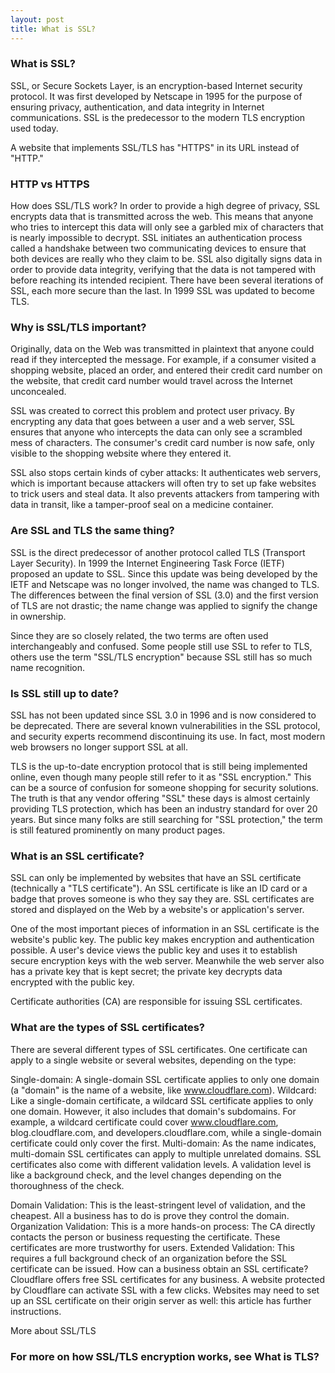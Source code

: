 ```yaml
---
layout: post
title: What is SSL?
---
```


### What is SSL?

SSL, or Secure Sockets Layer, is an encryption-based Internet security protocol. It was first developed by Netscape in 1995 for the purpose of ensuring privacy, authentication, and data integrity in Internet communications. SSL is the predecessor to the modern TLS encryption used today.

A website that implements SSL/TLS has "HTTPS" in its URL instead of "HTTP."

### HTTP vs HTTPS
How does SSL/TLS work?
In order to provide a high degree of privacy, SSL encrypts data that is transmitted across the web. This means that anyone who tries to intercept this data will only see a garbled mix of characters that is nearly impossible to decrypt.
SSL initiates an authentication process called a handshake between two communicating devices to ensure that both devices are really who they claim to be.
SSL also digitally signs data in order to provide data integrity, verifying that the data is not tampered with before reaching its intended recipient.
There have been several iterations of SSL, each more secure than the last. In 1999 SSL was updated to become TLS.

### Why is SSL/TLS important?
Originally, data on the Web was transmitted in plaintext that anyone could read if they intercepted the message. For example, if a consumer visited a shopping website, placed an order, and entered their credit card number on the website, that credit card number would travel across the Internet unconcealed.

SSL was created to correct this problem and protect user privacy. By encrypting any data that goes between a user and a web server, SSL ensures that anyone who intercepts the data can only see a scrambled mess of characters. The consumer's credit card number is now safe, only visible to the shopping website where they entered it.

SSL also stops certain kinds of cyber attacks: It authenticates web servers, which is important because attackers will often try to set up fake websites to trick users and steal data. It also prevents attackers from tampering with data in transit, like a tamper-proof seal on a medicine container.

### Are SSL and TLS the same thing?
SSL is the direct predecessor of another protocol called TLS (Transport Layer Security). In 1999 the Internet Engineering Task Force (IETF) proposed an update to SSL. Since this update was being developed by the IETF and Netscape was no longer involved, the name was changed to TLS. The differences between the final version of SSL (3.0) and the first version of TLS are not drastic; the name change was applied to signify the change in ownership.

Since they are so closely related, the two terms are often used interchangeably and confused. Some people still use SSL to refer to TLS, others use the term "SSL/TLS encryption" because SSL still has so much name recognition.

### Is SSL still up to date?
SSL has not been updated since SSL 3.0 in 1996 and is now considered to be deprecated. There are several known vulnerabilities in the SSL protocol, and security experts recommend discontinuing its use. In fact, most modern web browsers no longer support SSL at all.

TLS is the up-to-date encryption protocol that is still being implemented online, even though many people still refer to it as "SSL encryption." This can be a source of confusion for someone shopping for security solutions. The truth is that any vendor offering "SSL" these days is almost certainly providing TLS protection, which has been an industry standard for over 20 years. But since many folks are still searching for "SSL protection," the term is still featured prominently on many product pages.

### What is an SSL certificate?
SSL can only be implemented by websites that have an SSL certificate (technically a "TLS certificate"). An SSL certificate is like an ID card or a badge that proves someone is who they say they are. SSL certificates are stored and displayed on the Web by a website's or application's server.

One of the most important pieces of information in an SSL certificate is the website's public key. The public key makes encryption and authentication possible. A user's device views the public key and uses it to establish secure encryption keys with the web server. Meanwhile the web server also has a private key that is kept secret; the private key decrypts data encrypted with the public key.

Certificate authorities (CA) are responsible for issuing SSL certificates.

### What are the types of SSL certificates?
There are several different types of SSL certificates. One certificate can apply to a single website or several websites, depending on the type:

Single-domain: A single-domain SSL certificate applies to only one domain (a "domain" is the name of a website, like www.cloudflare.com).
Wildcard: Like a single-domain certificate, a wildcard SSL certificate applies to only one domain. However, it also includes that domain's subdomains. For example, a wildcard certificate could cover www.cloudflare.com, blog.cloudflare.com, and developers.cloudflare.com, while a single-domain certificate could only cover the first.
Multi-domain: As the name indicates, multi-domain SSL certificates can apply to multiple unrelated domains.
SSL certificates also come with different validation levels. A validation level is like a background check, and the level changes depending on the thoroughness of the check.

Domain Validation: This is the least-stringent level of validation, and the cheapest. All a business has to do is prove they control the domain.
Organization Validation: This is a more hands-on process: The CA directly contacts the person or business requesting the certificate. These certificates are more trustworthy for users.
Extended Validation: This requires a full background check of an organization before the SSL certificate can be issued.
How can a business obtain an SSL certificate?
Cloudflare offers free SSL certificates for any business. A website protected by Cloudflare can activate SSL with a few clicks. Websites may need to set up an SSL certificate on their origin server as well: this article has further instructions.

More about SSL/TLS
### For more on how SSL/TLS encryption works, see What is TLS?